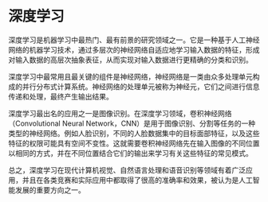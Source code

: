 # 深度学习
深度学习是机器学习中最热门、最有前景的研究领域之一。它是一种基于人工神经网络的机器学习技术，通过多层次的神经网络自适应地学习输入数据的特征，形成对输入数据的高层次抽象表征，从而实现对输入数据进行更精确的分类和识别。

深度学习中最常用且最关键的组件是神经网络，神经网络是一类由众多处理单元构成的并行分布式计算系统。神经网络的处理单元被称为神经元，它们之间进行信息传递和处理，最终产生输出结果。

深度学习最出名的应用之一是图像识别。在深度学习领域，卷积神经网络（Convolutional Neural Network，CNN）是用于图像识别、分割等任务的一种类型的神经网络。例如人脸识别，不同的人脸数据集中的目标面部特征，以及这些特征的权限可能具有空间不变性。这就需要卷积神经网络先在输入图像的不同位置以相同的方式，并在不同位置结合它们的输出来学习有关这些特征的常见模式。

总之，深度学习在现代计算机视觉、自然语言处理和语音识别等领域有着广泛应用，并且在各类竞赛和实际应用中都取得了很高的准确率和效果，被认为是人工智能发展的重要方向之一。